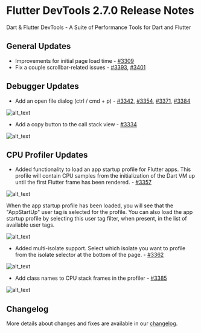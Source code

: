 # Flutter DevTools 2.7.0 Release Notes

Dart & Flutter DevTools - A Suite of Performance Tools for Dart and Flutter

## General Updates

* Improvements for initial page load time -
  [#3309](https://github.com/flutter/devtools/pull/3309)
* Fix a couple scrollbar-related issues -
  [#3393](https://github.com/flutter/devtools/pull/3393),
  [#3401](https://github.com/flutter/devtools/pull/3401)

## Debugger Updates
* Add an open file dialog (ctrl / cmd + p) -
  [#3342](https://github.com/flutter/devtools/pull/3342),
  [#3354](https://github.com/flutter/devtools/pull/3354),
  [#3371](https://github.com/flutter/devtools/pull/3371),
  [#3384](https://github.com/flutter/devtools/pull/3384)

![alt_text](../images-2.7.0/image1.gif "image_tooltip")

* Add a copy button to the call stack view -
  [#3334](https://github.com/flutter/devtools/pull/3334)

![alt_text](../images-2.7.0/image2.png "image_tooltip")

## CPU Profiler Updates

* Added functionality to load an app startup profile for Flutter apps.
  This profile will contain CPU samples from the initialization
  of the Dart VM up until the first Flutter frame has been rendered. -
  [#3357](https://github.com/flutter/devtools/pull/3357)

![alt_text](../images-2.7.0/image3.png "image_tooltip")

When the app startup profile has been loaded,
you will see that the "AppStartUp" user tag is selected for the profile.
You can also load the app startup profile
by selecting this user tag filter, when present,
in the list of available user tags.

![alt_text](../images-2.7.0/image4.png "image_tooltip")

* Added multi-isolate support.
  Select which isolate you want to profile
  from the isolate selector at the bottom of the page. -
  [#3362](https://github.com/flutter/devtools/pull/3362)

![alt_text](../images-2.7.0/image5.png "image_tooltip")

* Add class names to CPU stack frames in the profiler -
  [#3385](https://github.com/flutter/devtools/pull/3385)

![alt_text](../images-2.7.0/image6.png "image_tooltip")

## Changelog

More details about changes and fixes are available in our [changelog][].

[changelog]: https://github.com/flutter/devtools/blob/master/packages/devtools/CHANGELOG.md
